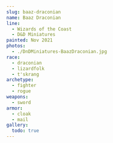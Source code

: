 ```yaml
---
slug: baaz-draconian
name: Baaz Draconian
line:
  - Wizards of the Coast
  - D&D Miniatures
painted: Nov 2021
photos:
  - ./DnDMiniatures-BaazDraconian.jpg
race:
  - draconian
  - lizardfolk
  - t'skrang
archetype:
  - fighter
  - rogue
weapons:
  - sword
armor:
  - cloak
  - mail
gallery:
  todo: true
---
```

